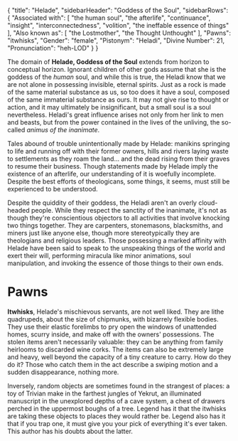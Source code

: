 {
	"title": "Helade",
	"sidebarHeader": "Goddess of the Soul",
	"sidebarRows": {
		"Associated with": [ "the human soul", "the afterlife", "continuance", "insight", "interconnectedness", "volition", "the ineffable essence of things" ],
		"Also known as": [ "the Lostmother", "the Thought Unthought" ],
		"Pawns": "itwhisks",
		"Gender": "female",
		"Pistonym": "Heladi",
		"Divine Number": 21,
		"Pronunciation": "heh-LOD"
	}
}

The domain of **Helade, Goddess of the Soul** extends from horizon to conceptual horizon. Ignorant children of other gods assume that she is the goddess of the *human* soul, and while this is true, the Heladi know that we are not alone in possessing invisible, eternal spirits. Just as a rock is made of the same material substance as us, so too does it have a soul, composed of the same immaterial substance as ours. It may not give rise to thought or action, and it may ultimately be insignificant, but a small soul is a soul nevertheless. Heladi's great influence arises not only from her link to men and beasts, but from the power contained in the lives of the unliving, the so-called *animus of the inanimate*.

Tales abound of trouble unintentionally made by Helade: manikins springing to life and running off with their former owners, hills and rivers laying waste to settlements as they roam the land... and the dead rising from their graves to resume their business. Though statements made by Helade imply the existence of an afterlife, our understanding of it is woefully incomplete. Despite the best efforts of theologicans, some things, it seems, must still be experienced to be understood.

Despite the quiddity of their goddess, the Heladi aren't an overly cloud-headed people. While they respect the sanctity of the inanimate, it's not as though they're conscientious objectors to all activities that involve knocking two things together. They are carpenters, stonemasons, blacksmiths, and miners just like anyone else, though more stereotypically they are theologians and religious leaders. Those possessing a marked affinity with Helade have been said to speak to the unspeaking things of the world and exert their will, performing miracula like minor animations, soul manipulation, and invoking the essence of those things to their own ends.

# Pawns

**Itwhisks**, Helade's mischievous servants, are not well liked. They are lithe quadrupeds, about the size of chipmunks, with bizarrely flexible bodies. They use their elastic forelimbs to pry open the windows of unattended homes, scurry inside, and make off with the owners' possessions. The stolen items aren't necessarily valuable: they can be anything from family heirlooms to discarded wine corks. The items can also be extremely large and heavy, well beyond the capacity of a tiny creature to carry. How do they do it? Those who catch them in the act describe a swiping motion and a sudden disappearance, nothing more.

Inversely, random objects are sometimes found in the strangest of places: a toy of Trivian make in the farthest jungles of Yekrut, an illuminated manuscript in the unexplored depths of a cave system, a chest of drawers perched in the uppermost boughs of a tree. Legend has it that the itwhisks are taking these objects to places they would rather be. Legend also has it that if you trap one, it must give you your pick of everything it's ever taken. This author has his doubts about the latter.